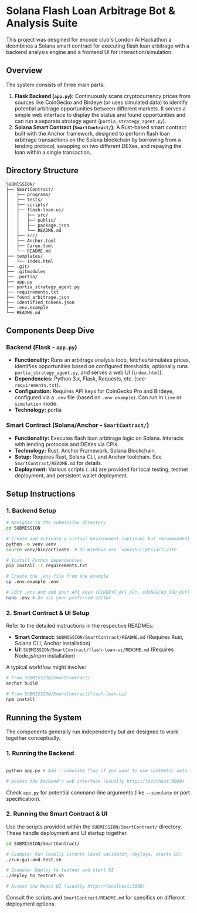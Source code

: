 # Solana Flash Loan Arbitrage Bot & Analysis Suite

This project was desgined for encode club's London Ai Hackathon a dcombines a Solana smart contract for executing flash loan arbitrage with a backend analysis engine and a frontend UI for interaction/simulation.

## Overview

The system consists of three main parts:

1.  **Flask Backend (`app.py`):** Continuously scans cryptocurrency prices from sources like CoinGecko and Birdeye (or uses simulated data) to identify potential arbitrage opportunities between different markets. It serves a simple web interface to display the status and found opportunities and can run a separate strategy agent (`portia_strategy_agent.py`).
2.  **Solana Smart Contract (`SmartContract/`):** A Rust-based smart contract built with the Anchor framework, designed to perform flash loan arbitrage transactions on the Solana blockchain by borrowing from a lending protocol, swapping on two different DEXes, and repaying the loan within a single transaction.

## Directory Structure

```
SUBMISSION/
├── SmartContract/         
│   ├── programs/           
│   ├── tests/              
│   ├── scripts/        
│   ├── flash-loan-ui/     
│   │   ├── src/
│   │   ├── public/
│   │   ├── package.json
│   │   └── README.md       
│   ├── src/                
│   ├── Anchor.toml     
│   ├── Cargo.toml        
│   └── README.md        
├── templates/           
│   └── index.html       
├── .git/                  
├── .gitmodules           
├── .portia/                  
├── app.py                   
├── portia_strategy_agent.py  
├── requirements.txt        
├── found_arbitrage.json     
├── identified_tokens.json   
├── .env.example            
└── README.md               
```

## Components Deep Dive

### Backend (Flask - `app.py`)

*   **Functionality:** Runs an arbitrage analysis loop, fetches/simulates prices, identifies opportunities based on configured thresholds, optionally runs `portia_strategy_agent.py`, and serves a web UI (`index.html`).
*   **Dependencies:** Python 3.x, Flask, Requests, etc. (see `requirements.txt`).
*   **Configuration:** Requires API keys for CoinGecko Pro and Birdeye, configured via a `.env` file (based on `.env.example`). Can run in `live` or `simulation` mode.
*   **Technology:** portia


### Smart Contract (Solana/Anchor - `SmartContract/`)

*   **Functionality:** Executes flash loan arbitrage logic on Solana. Interacts with lending protocols and DEXes via CPIs.
*   **Technology:** Rust, Anchor Framework, Solana Blockchain.
*   **Setup:** Requires Rust, Solana CLI, and Anchor toolchain. See `SmartContract/README.md` for details.
*   **Deployment:** Various scripts (`.sh`) are provided for local testing, testnet deployment, and persistent wallet deployment.


## Setup Instructions

### 1. Backend Setup

```bash
# Navigate to the submission directory
cd SUBMISSION

# Create and activate a virtual environment (optional but recommended)
python -m venv venv
source venv/bin/activate  # On Windows use `venv\Scripts\activate`

# Install Python dependencies
pip install -r requirements.txt

# Create the .env file from the example
cp .env.example .env

# Edit .env and add your API keys (BIRDEYE_API_KEY, COINGECKO_PRO_KEY)
nano .env # Or use your preferred editor
```

### 2. Smart Contract & UI Setup

Refer to the detailed instructions in the respective READMEs:

*   **Smart Contract:** `SUBMISSION/SmartContract/README.md` (Requires Rust, Solana CLI, Anchor installation)
*   **UI:** `SUBMISSION/SmartContract/flash-loan-ui/README.md` (Requires Node.js/npm installation)

A typical workflow might involve:

```bash
# From SUBMISSION/SmartContract/
anchor build

# From SUBMISSION/SmartContract/flash-loan-ui/
npm install
```

## Running the System

The components generally run independently but are designed to work together conceptually.

### 1. Running the Backend

```bash

python app.py # Add --simulate flag if you want to use synthetic data initially

# Access the backend's web interface (usually http://localhost:5000)
```
Check `app.py` for potential command-line arguments (like `--simulate` or port specification).

### 2. Running the Smart Contract & UI

Use the scripts provided within the `SUBMISSION/SmartContract/` directory. These handle deployment and UI startup together.

```bash
cd SUBMISSION/SmartContract/

# Example: Run locally (starts local validator, deploys, starts UI)
./run-gui-and-test.sh

# Example: Deploy to testnet and start UI
./deploy_to_testnet.sh

# Access the React UI (usually http://localhost:3000)
```
Consult the scripts and `SmartContract/README.md` for specifics on different deployment options.


